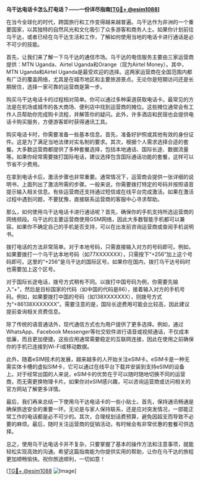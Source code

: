 **乌干达电话卡怎么打电话？——一份详尽指南[[TG💪+ @esim1088](https://t.me/s/esim1088)]**

在当今全球化的时代，跨国旅行和工作变得越来越普遍。乌干达作为非洲的一个重要国家，以其独特的自然风光和文化吸引了众多游客和商务人士。如果你计划前往乌干达，或者已经在乌干达生活和工作，了解如何使用当地的电话卡进行通话是必不可少的技能。

首先，让我们来了解一下乌干达的通信市场。乌干达的电信服务主要由三家运营商提供：MTN Uganda、Airtel Uganda和Orange（现为Airtel Money）。其中，MTN Uganda和Airtel Uganda是最受欢迎的选择。这两家运营商在全国范围内都有广泛的覆盖网络，尤其是在城市地区和主要旅游景点。无论你是短期访问还是长期居住，选择一家可靠的运营商是第一步。

购买乌干达电话卡的过程相对简单。你可以通过多种渠道获取电话卡。最常见的方法是在机场或城市的各大商场、便利店中找到运营商的摊位。这些摊位通常会有工作人员帮助你完成购卡流程，并解答你的疑问。此外，许多酒店和民宿也会提供电话卡购买服务，方便游客即时获得通讯工具。

购买电话卡时，你需要准备一些基本信息。首先，准备好护照或其他有效的身份证件。这是为了满足当地法律对实名制的要求。其次，根据个人需求选择合适的套餐。大多数运营商都提供了多种套餐选择，包括本地通话、国际长途、数据流量等。如果你经常需要拨打国际电话，建议选择包含国际通话功能的套餐，这样可以节省不少费用。

在拿到电话卡后，激活步骤也非常重要。通常情况下，运营商会提供一张详细的说明书，上面列出了激活所需的步骤。一般来说，你需要拨打特定的号码并按照语音提示输入相关信息。有些运营商还支持通过短信或在线平台完成激活。如果在激活过程中遇到问题，不要犹豫，直接联系运营商的客服中心寻求帮助。

那么，如何使用乌干达电话卡进行通话呢？首先，确保你的手机支持所选运营商的网络频段。乌干达的主要运营商使用GSM网络，因此大多数智能手机都可以兼容。如果你不确定自己的手机是否支持，可以在出发前咨询运营商或查阅手机说明书。

拨打电话的方法非常简单。对于本地号码，只需直接输入对方的号码即可。例如，如果要拨打一个乌干达本地号码（如77XXXXXXX），只需按下“+256”加上这个号码即可。这里的“+256”是乌干达的国际区号。如果你在国内，拨打乌干达号码时也需要加上这个区号。

对于国际长途电话，拨号方式稍有不同。以拨打中国号码为例，你需要先输入“+”，然后是目标国家的代码（如中国的代码是86），接着输入对方的手机号码。例如，如果要拨打中国的号码（如138XXXXXXX），则拨号方式为“+86138XXXXXXX”。需要注意的是，国际长途费用可能会比较高，因此建议提前查询相关资费信息。

除了传统的语音通话外，现代通信方式也为用户提供了更多选择。例如，通过WhatsApp、Facebook Messenger等社交软件进行语音或视频通话，不仅成本低廉，而且更加便捷。这些应用通常需要稳定的互联网连接，因此在使用之前确保你的手机已连接到Wi-Fi或移动数据。

此外，随着eSIM技术的发展，越来越多的人开始关注eSIM卡。eSIM卡是一种无需实体卡槽的虚拟SIM卡，它可以通过在线平台下载并安装到支持eSIM的设备上。对于经常出国的人来说，eSIM卡的优势在于可以随时随地切换不同的运营商，而无需更换物理卡片。如果你对eSIM感兴趣，可以咨询运营商或访问相关的官方网站了解更多详情。

最后，我们再来总结一下使用乌干达电话卡的一些小贴士。首先，保持通讯畅通是确保旅途安全的重要一环。无论是与家人保持联系，还是应对突发情况，一部能正常工作的电话都是必不可少的。其次，合理规划话费预算，避免因超支而导致不必要的麻烦。最后，随时关注运营商的促销活动，有时候会有非常优惠的套餐可供选择。

总之，使用乌干达电话卡并不复杂，只要掌握了基本的操作方法和注意事项，就能轻松实现高效的沟通。希望这篇指南能为你提供实用的帮助，让你在乌干达的旅程更加顺畅愉快。祝你旅途顺利，一切如意！

[[TG💪+ @esim1088](https://t.me/s/esim1088) ![Image](https://i.postimg.cc/4NQfJmqS/Snipaste-2025-05-13-00-14-12.png)]